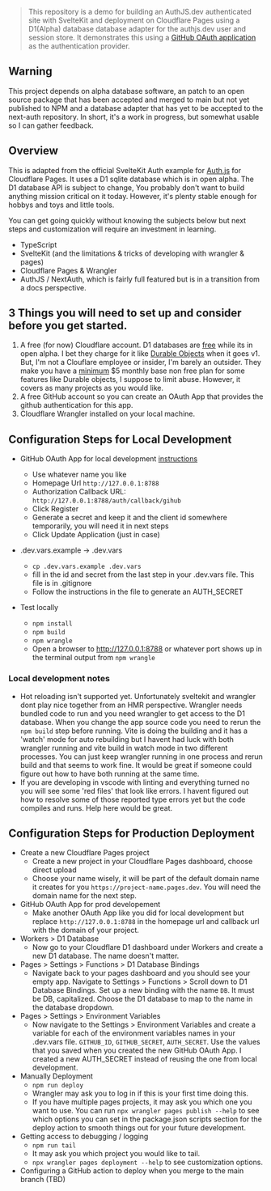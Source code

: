 > This repository is a demo for building an AuthJS.dev authenticated site with SvelteKit and deployment on Cloudflare Pages using a D1(Alpha) database database adapter for the authjs.dev user and session store. It demonstrates this using a [GitHub OAuth application](https://docs.github.com/en/apps/oauth-apps/building-oauth-apps/creating-an-oauth-app) as the authentication provider.

## Warning

This project depends on alpha database software, an patch to an open source package that has been accepted and merged to main but not yet published to NPM and a database adapter that has yet to be accepted to the next-auth repository. In short, it's a work in progress, but somewhat usable so I can gather feedback.

## Overview

This is adapted from the official SvelteKit Auth example for [Auth.js](https://sveltekit.authjs.dev) for Cloudflare Pages. It uses a D1 sqlite database which is in open alpha. The D1 database API is subject to change,
You probably don't want to build anything mission critical on it today. However, it's plenty stable enough for hobbys and toys and little tools.

You can get going quickly without knowing the subjects below but next steps and customization will require an investment in learning.

- TypeScript
- SvelteKit (and the limitations & tricks of developing with wrangler & pages)
- Cloudflare Pages & Wrangler
- AuthJS / NextAuth, which is fairly full featured but is in a transition from a docs perspective.

## 3 Things you will need to set up and consider before you get started.

1. A free (for now) Cloudflare account. D1 databases are [free](https://developers.cloudflare.com/d1/platform/pricing/) while its in open alpha. I bet they charge for it like [Durable Objects](https://developers.cloudflare.com/workers/platform/pricing/#durable-objects) when it goes v1. But, I'm not a Clouflare employee or insider, I'm barely an outsider. They make you have a [minimum](https://www.cloudflare.com/plans/developer-platform/) $5 monthly base non free plan for some features like Durable objects, I suppose to limit abuse. However, it covers as many projects as you would like.
2. A free GitHub account so you can create an OAuth App that provides the github authentication for this app.
3. Cloudflare Wrangler installed on your local machine.

## Configuration Steps for Local Development

- GitHub OAuth App for local development [instructions](https://docs.github.com/en/apps/oauth-apps/building-oauth-apps/creating-an-oauth-app)
  - Use whatever name you like
  - Homepage Url `http://127.0.0.1:8788`
  - Authorization Callback URL: `http://127.0.0.1:8788/auth/callback/gihub`
  - Click Register
  - Generate a secret and keep it and the client id somewhere temporarily, you will need it in next steps
  - Click Update Application (just in case)
- .dev.vars.example -> .dev.vars

  - `cp .dev.vars.example .dev.vars`
  - fill in the id and secret from the last step in your .dev.vars file. This file is in .gitignore
  - Follow the instructions in the file to generate an AUTH_SECRET

- Test locally
  - `npm install`
  - `npm build`
  - `npm wrangle`
  - Open a browser to http://127.0.0.1:8788 or whatever port shows up in the terminal output from `npm wrangle`

### Local development notes

- Hot reloading isn't supported yet. Unfortunately sveltekit and wrangler dont play nice together from an HMR perspective. Wrangler needs bundled code to run and you need wrangler to get access to the D1 database. When you change the app source code you need to rerun the `npm build` step before running. Vite is doing the building and it has a 'watch' mode for auto rebuilding but I havent had luck with both wrangler running and vite build in watch mode in two different processes. You can just keep wrangler running in one process and rerun build and that seems to work fine. It would be great if someone could figure out how to have both running at the same time.
- If you are developing in vscode with linting and everything turned no you will see some 'red files' that look like errors. I havent figured out how to resolve some of those reported type errors yet but the code compiles and runs. Help here would be great.

## Configuration Steps for Production Deployment

- Create a new Cloudflare Pages project
  - Create a new project in your Cloudflare Pages dashboard, choose direct upload
  - Choose your name wisely, it will be part of the default domain name it creates for you `https://project-name.pages.dev`. You will need the domain name for the next step.
- GitHub OAuth App for prod developement
  - Make another OAuth App like you did for local development but replace `http://127.0.0.1:8788` in the homepage url and callback url with the domain of your project.
- Workers > D1 Database
  - Now go to your Cloudflare D1 dashboard under Workers and create a new D1 database. The name doesn't matter.
- Pages > Settings > Functions > D1 Database Bindings
  - Navigate back to your pages dashboard and you should see your empty app. Navigate to Settings > Functions > Scroll down to D1 Database Bindings. Set up a new binding with the name `DB`. It must be DB, capitalized. Choose the D1 database to map to the name in the database dropdown.
- Pages > Settings > Environment Variables
  - Now navigate to the Settings > Environment Variables and create a variable for each of the environment variables names in your .dev.vars file. `GITHUB_ID`, `GITHUB_SECRET`, `AUTH_SECRET`. Use the values that you saved when you created the new GitHub OAuth App. I created a new AUTH_SECRET instead of reusing the one from local development.
- Manually Deployment
  - `npm run deploy`
  - Wrangler may ask you to log in if this is your first time doing this.
  - If you have multiple pages projects, it may ask you which one you want to use. You can run `npx wrangler pages publish --help` to see which options you can set in the package.json scripts section for the deploy action to smooth things out for your future development.
- Getting access to debugging / logging
  - `npm run tail`
  - It may ask you which project you would like to tail.
  - `npx wrangler pages deployment --help` to see customization options.
- Configuring a GitHub action to deploy when you merge to the main branch (TBD)

